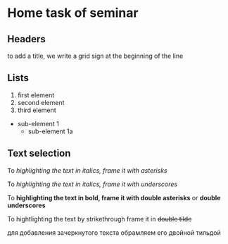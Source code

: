 # Home task of seminar
## Headers

to add a title, we write a grid sign at the beginning of the line

## Lists
1. first element
2. second element
3. third element
  * sub-element 1
    + sub-element 1a

## Text selection

To *highlighting the text in italics, frame it with asterisks*

To _highlighting the text in italics, frame it with underscores_

To **highlighting the text in bold, frame it with double asterisks** or __double underscores__

To hightlighting the text by strikethrough frame it in ~~double tilde~~

для добавления зачеркнутого текста обрамляем его двойной тильдой

